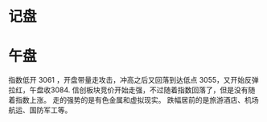 # 记盘

# 午盘
指数低开 3061 ，开盘带量走攻击，冲高之后又回落到达低点 3055，又开始反弹拉红，午盘收3084.
信创板块竞价开始走强，不过随着指数回落了，但是没有随着指数上涨。
走的强势的是有色金属和虚拟现实。
跌幅居前的是旅游酒店、机场航运、国防军工等。
